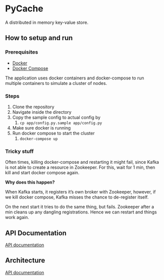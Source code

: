 # PyCache
A distributed in memory key-value store.

## How to setup and run
### Prerequisites
* [Docker](https://www.docker.com/products/docker-desktop)
* [Docker Compose](https://docs.docker.com/compose/)

The application uses docker containers and docker-compose to run multiple containers to simulate a cluster of nodes.
### Steps
1. Clone the repository
2. Navigate inside the directory
3. Copy the sample config to actual config by
	1.  `cp app/config.py.sample app/config.py`
4. Make sure docker is running
5. Run docker compose to start the cluster
	1. `docker-compose up`

### Tricky stuff
Often times, killing docker-compose and restarting it might fail, since Kafka is not able to create a resource in Zookeeper. For this, wait for 1 min, then kill and start docker compose again.

**Why does this happen?**

When Kafka starts, it registers it’s own broker with Zookeeper, however, if we kill docker compose, Kafka misses the chance to de-register itself.

On the next start it tries to do the same thing, but fails. Zookeeper after a min cleans up any dangling registrations. Hence we can restart and things work again.

## API Documentation
[API documentation](./docs/api_doc.md)

## Architecture
[API documentation](./docs/architecture.md)